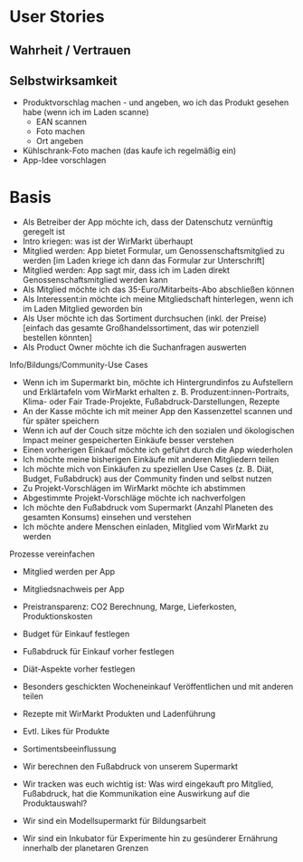 # User Stories

## Wahrheit / Vertrauen


## Selbstwirksamkeit

* Produktvorschlag machen - und angeben, wo ich das Produkt gesehen habe (wenn ich im Laden scanne)
  * EAN scannen
  * Foto machen
  * Ort angeben
* Kühlschrank-Foto machen (das kaufe ich regelmäßig ein)
* App-Idee vorschlagen

# Basis

* Als Betreiber der App möchte ich, dass der Datenschutz vernünftig geregelt ist
* Intro kriegen: was ist der WirMarkt überhaupt
* Mitglied werden: App bietet Formular, um Genossenschaftsmitglied zu werden [im Laden kriege ich dann das Formular zur Unterschrift]
* Mitglied werden: App sagt mir, dass ich im Laden direkt Genossenschaftsmitglied werden kann
* Als Mitglied möchte ich das 35-Euro/Mitarbeits-Abo abschließen können
* Als Interessent:in möchte ich meine Mitgliedschaft hinterlegen, wenn ich im Laden Mitglied geworden bin
* Als User möchte ich das Sortiment durchsuchen (inkl. der Preise) [einfach das gesamte Großhandelssortiment, das wir potenziell bestellen könnten]
* Als Product Owner möchte ich die Suchanfragen auswerten


Info/Bildungs/Community-Use Cases

* Wenn ich im Supermarkt bin, möchte ich Hintergrundinfos zu Aufstellern und Erklärtafeln vom WirMarkt erhalten
  z. B. Produzent:innen-Portraits, Klima- oder Fair Trade-Projekte, Fußabdruck-Darstellungen, Rezepte
* An der Kasse möchte ich mit meiner App den Kassenzettel scannen und für später speichern
* Wenn ich auf der Couch sitze möchte ich den sozialen und ökologischen Impact meiner gespeicherten Einkäufe besser verstehen
* Einen vorherigen Einkauf möchte ich geführt durch die App wiederholen
* Ich möchte meine bisherigen Einkäufe mit anderen Mitgliedern teilen
* Ich möchte mich von Einkäufen zu speziellen Use Cases (z. B. Diät, Budget, Fußabdruck) aus der Community finden und selbst nutzen
* Zu Projekt-Vorschlägen im WirMarkt möchte ich abstimmen
* Abgestimmte Projekt-Vorschläge möchte ich nachverfolgen
* Ich möchte den Fußabdruck vom Supermarkt (Anzahl Planeten des gesamten Konsums) einsehen und verstehen
* Ich möchte andere Menschen einladen, Mitglied vom WirMarkt zu werden 

Prozesse vereinfachen

* Mitglied werden per App
* Mitgliedsnachweis per App

* Preistransparenz: CO2 Berechnung, Marge, Lieferkosten, Produktionskosten
* Budget für Einkauf festlegen
* Fußabdruck für Einkauf vorher festlegen
* Diät-Aspekte vorher festlegen
* Besonders geschickten Wocheneinkauf Veröffentlichen und mit anderen teilen
* Rezepte mit WirMarkt Produkten und Ladenführung
* Evtl. Likes für Produkte
* Sortimentsbeeinflussung 

* Wir berechnen den Fußabdruck von unserem Supermarkt
* Wir tracken was euch wichtig ist: Was wird eingekauft pro Mitglied, Fußabdruck, hat die Kommunikation eine Auswirkung auf die Produktauswahl?

* Wir sind ein Modellsupermarkt für Bildungsarbeit
* Wir sind ein Inkubator für Experimente hin zu gesünderer Ernährung innerhalb der planetaren Grenzen
